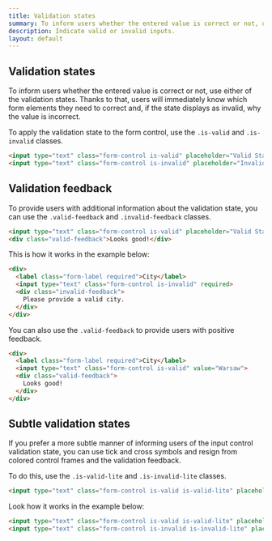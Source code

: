 ```yaml
---
title: Validation states
summary: To inform users whether the entered value is correct or not, use either of the validation states. Thanks to that, users will immediately know which form elements they need to correct and, if the state displays as invalid, why the value is incorrect.
description: Indicate valid or invalid inputs.
layout: default
---
```


## Validation states

To inform users whether the entered value is correct or not, use either of the validation states. Thanks to that, users will immediately know which form elements they need to correct and, if the state displays as invalid, why the value is incorrect.

To apply the validation state to the form control, use the `.is-valid` and `.is-invalid` classes.

```html example centered separated columns="1" height="20rem"
<input type="text" class="form-control is-valid" placeholder="Valid State..." />
<input type="text" class="form-control is-invalid" placeholder="Invalid State..." />
```

## Validation feedback

To provide users with additional information about the validation state, you can use the `.valid-feedback` and `.invalid-feedback` classes.

```html
<input type="text" class="form-control is-valid" placeholder="Valid State..." />
<div class="valid-feedback">Looks good!</div>
```

This is how it works in the example below:

```html example centered columns="1" height="20rem"
<div>
  <label class="form-label required">City</label>
  <input type="text" class="form-control is-invalid" required>
  <div class="invalid-feedback">
    Please provide a valid city.
  </div>
</div>
```

You can also use the `.valid-feedback` to provide users with positive feedback.

```html example centered columns="1" height="20rem"
<div>
  <label class="form-label required">City</label>
  <input type="text" class="form-control is-valid" value="Warsaw">
  <div class="valid-feedback">
    Looks good!
  </div>
</div>
```

## Subtle validation states

If you prefer a more subtle manner of informing users of the input control validation state, you can use tick and cross symbols and resign from colored control frames and the validation feedback.

To do this, use the `.is-valid-lite` and `.is-invalid-lite` classes.

```html
<input type="text" class="form-control is-valid is-valid-lite" placeholder="Valid State..." />
```

Look how it works in the example below:

```html example centered separated vertical columns="1" height="20rem"
<input type="text" class="form-control is-valid is-valid-lite" placeholder="Valid State..." />
<input type="text" class="form-control is-invalid is-invalid-lite" placeholder="Invalid State..." />
```

